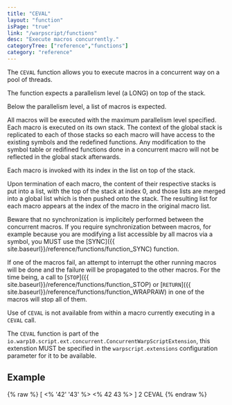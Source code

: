 ```yaml
---
title: "CEVAL"
layout: "function"
isPage: "true"
link: "/warpscript/functions"
desc: "Execute macros concurrently."
categoryTree: ["reference","functions"]
category: "reference"
---
```

 
The `CEVAL` function allows you to execute macros in a concurrent way on a pool of threads.

The function expects a parallelism level (a LONG) on top of the stack.

Below the parallelism level, a list of macros is expected.

All macros will be executed with the maximum parallelism level specified. Each macro is executed on its own stack. The context of the global stack is replicated to each of those stacks so each macro will have access to the existing symbols and the redefined functions. Any modification to the symbol table or redifined functions done in a concurrent macro will not be reflected in the global stack afterwards.

Each macro is invoked with its index in the list on top of the stack.

Upon termination of each macro, the content of their respective stacks is put into a list, with the top of the stack at index 0, and those lists are merged into a global list which is then pushed onto the stack. The resulting list for each macro appears at the index of the macro in the original macro list.

Beware that no synchronization is implicitely performed between the concurrent macros. If you require synchronization between macros, for example because you are modifying a list accessible by all macros via a symbol, you MUST use the [SYNC]({{ site.baseurl}}/reference/functions/function_SYNC) function.

If one of the macros fail, an attempt to interrupt the other running macros will be done and the failure will be propagated to the other macros. For the time being, a call to [`STOP`]({{ site.baseurl}}/reference/functions/function_STOP) or [`RETURN`]({{ site.baseurl}}/reference/functions/function_WRAPRAW) in one of the macros will stop all of them.

Use of `CEVAL` is not available from within a macro currently executing in a `CEVAL` call.

The `CEVAL` function is part of the `io.warp10.script.ext.concurrent.ConcurrentWarpScriptExtension`, this extenstion MUST be specified in the `warpscript.extensions` configuration parameter for it to be available.

## Example ##

{% raw %}
<warp10-warpscript-widget backend="{{backend}}"  exec-endpoint="{{execEndpoint}}">[
<% '42' '43' %>
<% 42 43 %>
] 2 CEVAL
</warp10-warpscript-widget>
{% endraw %}        
